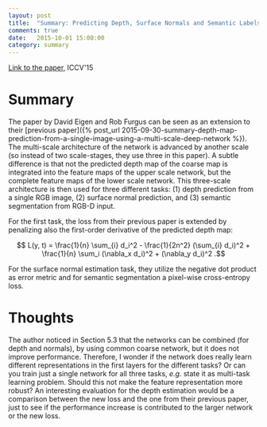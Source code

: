 ```yaml
---
layout: post
title:  "Summary: Predicting Depth, Surface Normals and Semantic Labels with a Common Multi-Scale Convolutional Architecture"
comments: true
date:   2015-10-01 15:00:00
category: summary
---
```


[Link to the paper](http://arxiv.org/abs/1411.4734), ICCV'15

# Summary
The paper by David Eigen and Rob Furgus can be seen as an extension to their [previous paper]({% post_url 2015-09-30-summary-depth-map-prediction-from-a-single-image-using-a-multi-scale-deep-network %}).
The multi-scale architecture of the network is advanced by another scale (so instead of two scale-stages, they use three in this paper).
A subtle difference is that not the predicted depth map of the coarse map is integrated into the feature maps of the upper scale network, but the complete feature maps of the lower scale network.
This three-scale architecture is then used for three different tasks: (1) depth prediction from a single RGB image, (2) surface normal prediction, and (3) semantic segmentation from RGB-D input.

For the first task, the loss from their previous paper is extended by penalizing also the first-order derivative of the predicted depth map:

$$ L(y, t) = \frac{1}{n} \sum_{i} d_i^2 - \frac{1}{2n^2} (\sum_{i} d_i)^2 + \frac{1}{n} \sum_i (\nabla_x d_i)^2 + (\nabla_y d_i)^2 .$$

For the surface normal estimation task, they utilize the negative dot product as error metric and for semantic segmentation a pixel-wise cross-entropy loss.



# Thoughts
The author noticed in Section 5.3 that the networks can be combined (for depth and normals), by using common coarse network, but it does not improve performance.
Therefore, I wonder if the network does really learn different representations in the first layers for the different tasks?
Or can you train just a single network for all three tasks, *e.g.* state it as multi-task learning problem.
Should this not make the feature representation more robust?
An interesting evaluation for the depth estimation would be a comparison between the new loss and the one from their previous paper, just to see if the performance increase is contributed to the larger network or the new loss. 
